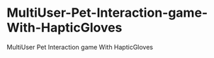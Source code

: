 # MultiUser-Pet-Interaction-game-With-HapticGloves
MultiUser Pet Interaction game With HapticGloves
